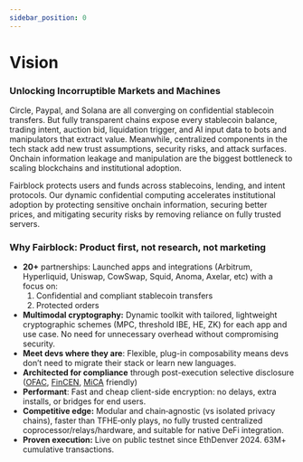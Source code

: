 ```yaml
---
sidebar_position: 0
---
```

# Vision

### Unlocking Incorruptible Markets and Machines

Circle, Paypal, and Solana are all converging on confidential stablecoin transfers. But fully transparent chains expose every stablecoin balance, trading intent, auction bid, liquidation trigger, and AI input data to bots and manipulators that extract value. Meanwhile, centralized components in the tech stack add new trust assumptions, security risks, and attack surfaces. Onchain information leakage and manipulation are the biggest bottleneck to scaling blockchains and institutional adoption.

Fairblock protects users and funds across stablecoins, lending, and intent protocols. Our dynamic confidential computing accelerates institutional adoption by protecting sensitive onchain information, securing better prices, and mitigating security risks by removing reliance on fully trusted servers. 

### **Why Fairblock: Product first, not research, not marketing**

- **20+** partnerships: Launched apps and integrations (Arbitrum, Hyperliquid, Uniswap, CowSwap, Squid, Anoma, Axelar, etc) with a focus on:
    1. Confidential and compliant stablecoin transfers
    2. Protected orders
- **Multimodal cryptography:** Dynamic toolkit with tailored, lightweight cryptographic schemes (MPC, threshold IBE, HE, ZK) for each app and use case. No need for unnecessary overhead without compromising security.
- **Meet devs where they are**: Flexible, plug-in composability means devs don’t need to migrate their stack or learn new languages.
- **Architected for compliance** through post-execution selective disclosure ([OFAC](https://www.govinfo.gov/app/details/CFR-2010-title31-vol3/CFR-2010-title31-vol3-sec500-314), [FinCEN](https://www.ecfr.gov/current/title-31/subtitle-B/chapter-X/part-1010/subpart-A/section-1010.100#p-1010.100), [MiCA](https://eur-lex.europa.eu/legal-content/EN/TXT/?uri=CELEX%3A32023R1114#d1e4979-86) friendly)
- **Performant**: Fast and cheap client-side encryption: no delays, extra installs, or bridges for end users.
- **Competitive edge:** Modular and chain‑agnostic (vs isolated privacy chains), faster than TFHE‑only plays, no fully trusted centralized coprocessor/relays/hardware, and suitable for native DeFi integration.
- **Proven execution:** Live on public testnet since EthDenver 2024. 63M+ cumulative transactions.